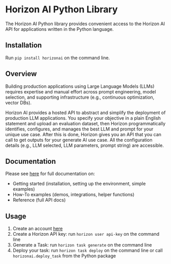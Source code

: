 # Horizon AI Python Library

The Horizon AI Python library provides convenient access to the Horizon AI API for applications written in the Python language.

## Installation
Run `pip install horizonai` on the command line.

## Overview

Building production applications using Large Language Models (LLMs) requires expertise and manual effort across prompt engineering, model selection, and supporting infrastructure (e.g., continuous optimization, vector DBs).

Horizon AI provides a hosted API to abstract and simplify the deployment of production LLM applications. You specify your objective in a plain English statement and upload an evaluation dataset, then Horizon programmatically identifies, configures, and manages the best LLM and prompt for your unique use case. After this is done, Horizon gives you an API that you can call to get outputs for your generate AI use case. All the configuration details (e.g., LLM selected, LLM parameters, prompt string) are accessible.

## Documentation

Please see [here](https://docs.gethorizon.ai) for full documentation on:
- Getting started (installation, setting up the environment, simple examples)
- How-To examples (demos, integrations, helper functions)
- Reference (full API docs)

## Usage

1. Create an account [here](https://app.gethorizon.ai/login)
2. Create a Horizon API key: run `horizon user api-key` on the command line
3. Generate a Task: run `horizon task generate` on the command line
4. Deploy your task: run `horizon task deploy` on the command line or call `horizonai.deploy_task` from the Python package
